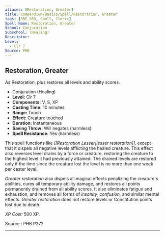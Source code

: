 ```yaml
---
aliases: [Restoration, Greater]
title: Compendium/Basics/Spell/Restoration, Greater
tags: [35E_SRD, Spell, Cleric]
Spell Name: Restoration, Greater
School: Conjuration
Subschool: (Healing)
Descriptor: 
Level:
  - Clr 7
Source: PHB
---
```



## Restoration, Greater

As Restoration, plus restores all levels and ability scores.

*   Conjuration (Healing)
*   **Level:** Clr 7
*   **Components:** V, S, XP
*   **Casting Time:** 10 minutes
*   **Range:** Touch
*   **Effect:** Creature touched
*   **Duration:** Instantaneous
*   **Saving Throw:** Will negates (harmless)
*   **Spell Resistance:** Yes (harmless)

This spell functions like <i>[[Restoration Lesser|lesser restoration]],</i> except that it dispels all negative levels afflicting the healed creature. This effect also reverses level drains by a force or creature, restoring the creature to the highest level it had previously attained. The drained levels are restored only if the time since the creature lost the level is no more than one week per caster level.

<i>Greater restoration</i> also dispels all magical effects penalizing the creature's abilities, cures all temporary ability damage, and restores all points permanently drained from all ability scores. It also eliminates fatigue and exhaustion, and removes all forms of <i>insanity</i>, <i>confusion,</i> and similar mental effects. <i>Greater restoration</i> does not restore levels or Constitution points lost due to death.

<i>XP Cost:</i> 500 XP.

Source : PHB P272

---

